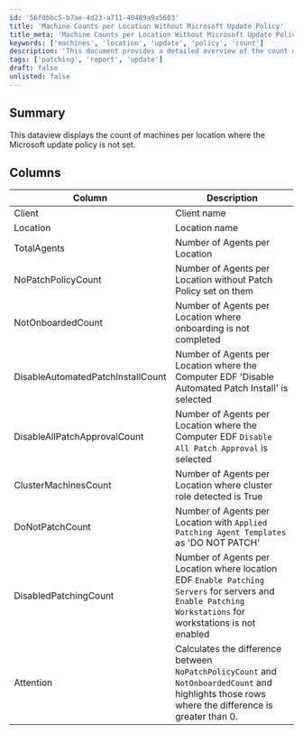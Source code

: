 ```yaml
---
id: '56f0bbc5-b7ae-4d23-a711-40489a9a5603'
title: 'Machine Counts per Location Without Microsoft Update Policy'
title_meta: 'Machine Counts per Location Without Microsoft Update Policy'
keywords: ['machines', 'location', 'update', 'policy', 'count']
description: 'This document provides a detailed overview of the count of machines per location where the Microsoft update policy is not set, including various metrics related to patching and onboarding status.'
tags: ['patching', 'report', 'update']
draft: false
unlisted: false
---
```


## Summary

This dataview displays the count of machines per location where the Microsoft update policy is not set.

## Columns

| Column                        | Description                                                                                       |
|-------------------------------|---------------------------------------------------------------------------------------------------|
| Client                        | Client name                                                                                       |
| Location                      | Location name                                                                                     |
| TotalAgents                   | Number of Agents per Location                                                                     |
| NoPatchPolicyCount            | Number of Agents per Location without Patch Policy set on them                                   |
| NotOnboardedCount            | Number of Agents per Location where onboarding is not completed                                   |
| DisableAutomatedPatchInstallCount | Number of Agents per Location where the Computer EDF 'Disable Automated Patch Install' is selected |
| DisableAllPatchApprovalCount  | Number of Agents per Location where the Computer EDF `Disable All Patch Approval` is selected     |
| ClusterMachinesCount          | Number of Agents per Location where cluster role detected is True                                 |
| DoNotPatchCount              | Number of Agents per Location with `Applied Patching Agent Templates` as 'DO NOT PATCH'         |
| DisabledPatchingCount         | Number of Agents per Location where location EDF `Enable Patching Servers` for servers and `Enable Patching Workstations` for workstations is not enabled |
| Attention                     | Calculates the difference between `NoPatchPolicyCount` and `NotOnboardedCount` and highlights those rows where the difference is greater than 0. |
